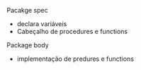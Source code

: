 Pacakge spec
- declara variáveis
- Cabeçalho de procedures e functions

Package body
- implementação de predures e functions

